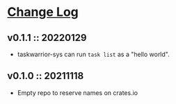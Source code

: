 # [Change Log](http://keepachangelog.com)

## v0.1.1 :: 20220129

- taskwarrior-sys can run `task list` as a "hello world".

## v0.1.0 :: 20211118

- Empty repo to reserve names on crates.io
